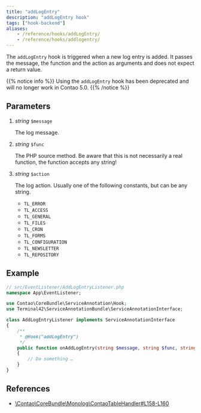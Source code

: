 ```yaml
---
title: "addLogEntry"
description: "addLogEntry hook"
tags: ["hook-backend"]
aliases:
    - /reference/hooks/addLogEntry/
    - /reference/hooks/addlogentry/
---
```



The `addLogEntry` hook is triggered when a new log entry is added. It passes
the message, the function and the action as arguments and does not expect 
a return value.

{{% notice info %}}
Using the `addLogEntry` hook has been deprecated and will no longer work in Contao 5.0.
{{% /notice %}}


## Parameters

1. *string* `$message`

    The log message.

2. *string* `$func`

    The PHP source method. Be aware that this is not necessarily a real function,
    the function accepts any string!

3. *string* `$action`

    The log action. Usually one of the following constants, but can be any string.

    - `TL_ERROR`
    - `TL_ACCESS`
    - `TL_GENERAL`
    - `TL_FILES`
    - `TL_CRON`
    - `TL_FORMS`
    - `TL_CONFIGURATION`
    - `TL_NEWSLETTER`
    - `TL_REPOSITORY`


## Example

```php
// src/EventListener/AddLogEntryListener.php
namespace App\EventListener;

use Contao\CoreBundle\ServiceAnnotation\Hook;
use Terminal42\ServiceAnnotationBundle\ServiceAnnotationInterface;

class AddLogEntryListener implements ServiceAnnotationInterface
{
    /**
     * @Hook("addLogEntry")
     */
    public function onAddLogEntry(string $message, string $func, string $action): void
    {
        // Do something …
    }
}
```


## References

* [\Contao\CoreBundle\Monolog\ContaoTableHandler#L158-L160](https://github.com/contao/contao/blob/4.7.6/core-bundle/src/Monolog/ContaoTableHandler.php#L158-L160)
